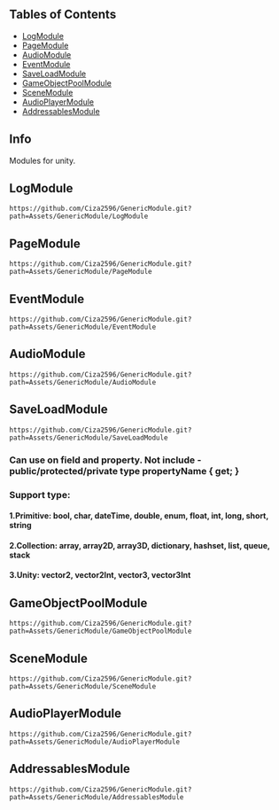 ## Tables of Contents

 - [LogModule](#logmodule)
 - [PageModule](#pagemodule)
 - [AudioModule](#audiomodule)
 - [EventModule](#eventmodule)
 - [SaveLoadModule](#saveloadmodule)
 - [GameObjectPoolModule](#gameobjectpoolmodule)
 - [SceneModule](#scenemodule)
 - [AudioPlayerModule](#audioplayermodule)
 - [AddressablesModule](#addressablesmodule)

## Info
Modules for unity.

## LogModule
```
https://github.com/Ciza2596/GenericModule.git?path=Assets/GenericModule/LogModule
```

## PageModule
```
https://github.com/Ciza2596/GenericModule.git?path=Assets/GenericModule/PageModule
```

## EventModule
```
https://github.com/Ciza2596/GenericModule.git?path=Assets/GenericModule/EventModule
```

## AudioModule
```
https://github.com/Ciza2596/GenericModule.git?path=Assets/GenericModule/AudioModule
```

## SaveLoadModule
```
https://github.com/Ciza2596/GenericModule.git?path=Assets/GenericModule/SaveLoadModule
```
### Can use on field and property. Not include - public/protected/private type propertyName { get; }
### Support type:
#### 1.Primitive: bool, char, dateTime, double, enum, float, int, long, short, string
#### 2.Collection: array, array2D, array3D, dictionary, hashset, list, queue, stack
#### 3.Unity: vector2, vector2Int, vector3, vector3Int

## GameObjectPoolModule
```
https://github.com/Ciza2596/GenericModule.git?path=Assets/GenericModule/GameObjectPoolModule
```

## SceneModule
```
https://github.com/Ciza2596/GenericModule.git?path=Assets/GenericModule/SceneModule
```

## AudioPlayerModule
```
https://github.com/Ciza2596/GenericModule.git?path=Assets/GenericModule/AudioPlayerModule
```

## AddressablesModule
```
https://github.com/Ciza2596/GenericModule.git?path=Assets/GenericModule/AddressablesModule
```
